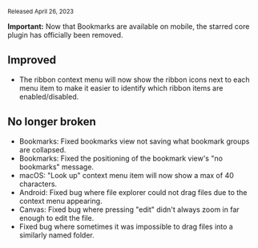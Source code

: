 <small>Released April 26, 2023</small>

**Important:** Now that Bookmarks are available on mobile, the starred core plugin has officially been removed.

## Improved

- The ribbon context menu will now show the ribbon icons next to each menu item to make it easier to identify which ribbon items are enabled/disabled.

## No longer broken

- Bookmarks: Fixed bookmarks view not saving what bookmark groups are collapsed.
- Bookmarks: Fixed the positioning of the bookmark view's "no bookmarks" message.
- macOS: "Look up" context menu item will now show a max of 40 characters.
- Android: Fixed bug where file explorer could not drag files due to the context menu appearing.
- Canvas: Fixed bug where pressing "edit" didn't always zoom in far enough to edit the file.
- Fixed bug where sometimes it was impossible to drag files into a similarly named folder.
